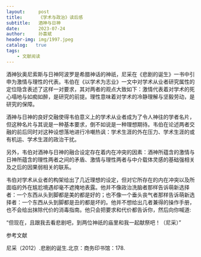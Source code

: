 ```yaml
---
layout:     post
title:      《学术与政治》读后感
subtitle:   酒神与日神
date:       2023-07-24
author:     孙喜斌
header-img: img/1997.jpeg
catalog:   true
tags:
    - 文献阅读
---
```


酒神狄奥尼索斯与日神阿波罗是希腊神话的神祇，尼采在《悲剧的诞生》一书中引申为激情与理性的代表。韦伯在《以学术为志业》一文中对学术从业者研究属性的定位隐含表述了这样一对要求，其对两者的观点大致如下：激情代表着对学术的死心塌地与如痴如醉，是研究的前提。理性意味着对学术的冷静理解与坚毅劳动，是研究的保障。

酒神与日神的良好交融使得韦伯意义上的学术从业者成为了令人神往的学者名片，但这种名片与其说是一种基本要求，倒不如说是一种理想期待。韦伯在论述两者交融的前后同时对这种设想落地进行冷嘲热讽：学术生涯的外在压力、学术生涯的或有机运、学术生涯的政治干扰。

另外，韦伯对酒神与日神的融合设定存在着内在冲突的因素：酒神所蕴含的激情与日神所蕴含的理性两者之间的矛盾、激情与理性两者与中介载体灵感的基础强相关及之后的因果弱相关的联系。

韦伯对学术从业者的构架给出了几近理想的设定，但对它所存在的内在冲突以及所面临的外在尴尬境遇却毫不遮掩地表露。他并不像政治洗脑者那样告诉萌新选择者：一个东西从头到脚都是美的都是好的；也不像一个垂头丧气者那样告诉萌新选择者：一个东西从头到脚都是丑的都是坏的。他并不想给出几者兼得的操作手册，也不会给出抹除代价的消毒指南。他只会把要求和代价都告诉你，然后向你喊道:
 
“但现在，且跟我去看悲剧吧，到两位神祇的庙里和我一起献祭吧！（尼采）”

参考文献

尼采（2012）.悲剧的诞生.北京：商务印书馆：178.
